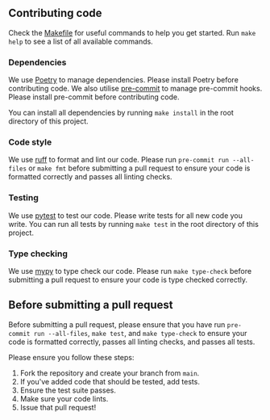 ## Contributing code

Check the [Makefile](https://github.com/Ce11an/spacy-cleaner/blob/main/Makefile) for useful commands to help you get started. Run
`make help` to see a list of all available commands.

### Dependencies
We use [Poetry](https://python-poetry.org/) to manage dependencies. Please 
install Poetry before contributing code. We also utilise 
[pre-commit](https://pre-commit.com/) to manage pre-commit hooks. Please install
pre-commit before contributing code.

You can install all dependencies by running `make install` in the root directory 
of this project.

### Code style
We use [ruff](https://beta.ruff.rs/docs/) to format and lint our code. Please 
run `pre-commit run --all-files` or `make fmt` before submitting a pull 
request to ensure your code is formatted correctly and passes all linting 
checks.

### Testing
We use [pytest](https://docs.pytest.org/en/stable/) to test our code. Please 
write tests for all new code you write. You can run all tests by running 
`make test` in the root directory of this project.

### Type checking
We use [mypy](https://mypy.readthedocs.io/en/stable/) to type check our code. Please run `make type-check` before 
submitting a pull request to ensure your code is type checked correctly.

## Before submitting a pull request
Before submitting a pull request, please ensure that you have run 
`pre-commit run --all-files`, `make test`, and `make type-check` to ensure your 
code is formatted correctly, passes all linting checks, and passes all tests.

Please ensure you follow these steps:

1. Fork the repository and create your branch from `main`.
2. If you've added code that should be tested, add tests.
3. Ensure the test suite passes.
4. Make sure your code lints.
5. Issue that pull request!
